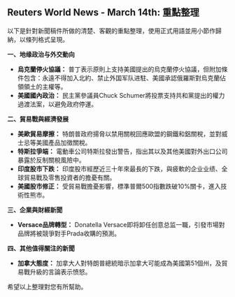 ## Reuters World News - March 14th: 重點整理

以下是針對新聞稿件所做的清楚、客觀的重點整理，使用正式用語並用小節作歸納，以條列格式呈現。

**一、地缘政治与外交動向**

*   **烏克蘭停火協議：** 普丁表示原則上支持美國提出的烏克蘭停火協議，但附加條件包含：永遠不得加入北約、禁止外国军队进駐、美國承認俄羅斯對烏克蘭佔領領土的主權等。
*   **美國國內政治：** 民主黨參議員Chuck Schumer將投票支持共和黨提出的權力過渡法案，以避免政府停運。

**二、貿易戰與經濟發展**

*   **美歐貿易摩擦：** 特朗普政府揚脅以禁用關稅回應歐盟的鋼鐵和鋁關稅，並對威士忌等美國產品加徵關稅。
*   **特斯拉爭端：** 電動車公司特斯拉發出警告，指出其以及其他美國對外出口公司暴露於反制關稅風險中。
*   **印度股市下跌：** 印度股市經歷近三十年來最長的下跌，與疲軟的企业业绩、全球貿易戰及零售投資者的擔憂有關。
*    **美國股市修正：** 受貿易戰擔憂影響，標準普爾500指數跌破10%關卡，進入技術性熊巿。

**三、企業與財經新聞**

*   **Versace品牌轉型：** Donatella Versace即将卸任创意总监一職，引發市場對品牌將被競爭對手Prada收購的預測。

**四、其他值得關注的新聞**

*   **加拿大態度：** 加拿大人對特朗普總統暗示加拿大可能成為美國第51個州，及貿易戰升級的言論表示愤怒。

希望以上整理對您有所幫助。